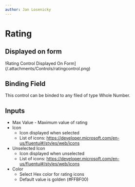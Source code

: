 ```yaml
---
author: Jan Losenicky
---
```


# Rating

## Displayed on form

!Rating Control Displayed On Form](/.attachments/Controls/ratingcontrol.png)

## Binding Field

This control can be binded to any filed of type Whole Number.

## Inputs

- Max Value - Maximum value of rating
- Icon
    - Icon displayed when selected
    - List of icons: https://developer.microsoft.com/en-us/fluentui#/styles/web/icons
- Unselected Icon
    - Icon displayed when unselected
    - List of icons: https://developer.microsoft.com/en-us/fluentui#/styles/web/icons
- Color
    - Select Hex color for rating icons
    - Default value is golden (#FFBF00)
